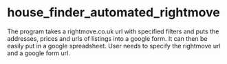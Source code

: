 # house_finder_automated_rightmove
The program takes a rightmove.co.uk url with specified filters and puts the addresses, prices and urls of listings into a google form. It can then be easily put in a google spreadsheet. User needs to specify the rightmove url and a google form url. 
